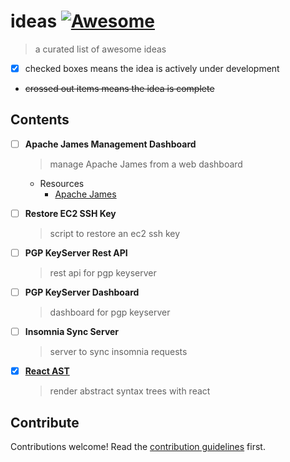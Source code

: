 # ideas [![Awesome](https://awesome.re/badge.svg)](https://awesome.re)

> a curated list of awesome ideas

- [x] checked boxes means the idea is actively under development
- ~~crossed out items means the idea is complete~~


## Contents

- [ ] **Apache James Management Dashboard**
  > manage Apache James from a web dashboard
  - Resources
    - [Apache James](https://james.apache.org)
 
- [ ] **Restore EC2 SSH Key**
  > script to restore an ec2 ssh key
  
- [ ] **PGP KeyServer Rest API**
  > rest api for pgp keyserver
  
- [ ] **PGP KeyServer Dashboard**
  > dashboard for pgp keyserver
  
- [ ] **Insomnia Sync Server**
  > server to sync insomnia requests
  
- [x] **[React AST](https://github.com/codejamninja/react-ast)**
  > render abstract syntax trees with react


## Contribute

Contributions welcome! Read the [contribution guidelines](CONTRIBUTING.md) first.
